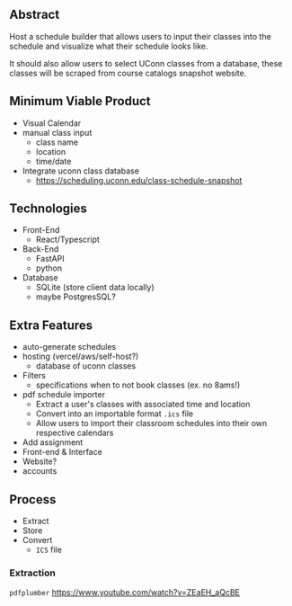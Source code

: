 ## Abstract
Host a schedule builder that allows users to input their classes into the schedule and visualize what their schedule looks like. 

It should also allow users to select UConn classes from a database, these classes will be scraped from course catalogs snapshot website.

## Minimum Viable Product
- Visual Calendar
- manual class input
	- class name
	- location
	- time/date
- Integrate uconn class database
	- https://scheduling.uconn.edu/class-schedule-snapshot
## Technologies
- Front-End
	- React/Typescript
- Back-End
	- FastAPI
	- python
- Database
	- SQLite (store client data locally)
	- maybe PostgresSQL?
## Extra Features
- auto-generate schedules
- hosting (vercel/aws/self-host?)
	- database of uconn classes
- Filters
	- specifications when to not book classes (ex. no 8ams!)
- pdf schedule importer
	- Extract a user's classes with associated time and location
	- Convert into an importable format `.ics` file
	- Allow users to import their classroom schedules into their own respective calendars
- Add assignment 
- Front-end & Interface
- Website?
- accounts
## Process
- Extract
- Store
- Convert
	- `ICS` file

### Extraction
`pdfplumber`
https://www.youtube.com/watch?v=ZEaEH_aQcBE
